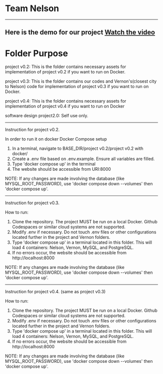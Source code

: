 # Team Nelson
-----------------------------------------
Here is the demo for our project
[Watch the video](https://www.youtube.com/watch?v=yQ2K8-CZ75A&t=1s)
-----------------------------------------
# Folder Purpose
project v0.2: This is the folder contains necessary assets for implementation of project v0.2 if you want to run on Docker.

project v0.3: This is the folder contains our codes and Vernon's(closest city to Nelson) code for implementation of project v0.3 if you want to run on Docker.

project v0.4: This is the folder contains necessary assets for implementation of project v0.4 if you want to run on Docker

software design project2.0: Self use only.

-----------------------------------------
Instruction for project v0.2.

In order to run it on docker
Docker Compose setup
1. In a terminal, navigate to BASE_DIR/project v0.2/project v0.2 with docker/
2. Create a .env file based on .env.example. Ensure all variables are filled.
3. Type 'docker compose up' in the terminal
4. The website should be accessible from URI:8000

NOTE: If any changes are made involving the database (like MYSQL_ROOT_PASSWORD), use 'docker compose down --volumes' then 'docker compose up'.

----------------------------------------

Instruction for project v0.3.

How to run:

1. Clone the repository. The project MUST be run on a local Docker. Github Codespaces or similar cloud systems are not supported.
2. Modify .env if necessary. Do not touch .env files or other configurations located further in the project and Vernon folders.
3. Type 'docker compose up' in a terminal located in this folder. This will load 4 containers: Nelson, Vernon, MySQL, and PostgreSQL.
4. If no errors occur, the website should be accessible from http://localhost:8000
   
NOTE: If any changes are made involving the database (like MYSQL_ROOT_PASSWORD), use 'docker compose down --volumes' then 'docker compose up'.

----------------------------------------

Instruction for project v0.4. (same as project v0.3)

How to run:

1. Clone the repository. The project MUST be run on a local Docker. Github Codespaces or similar cloud systems are not supported.
2. Modify .env if necessary. Do not touch .env files or other configurations located further in the project and Vernon folders.
3. Type 'docker compose up' in a terminal located in this folder. This will load 4 containers: Nelson, Vernon, MySQL, and PostgreSQL.
4. If no errors occur, the website should be accessible from http://localhost:8000
   
NOTE: If any changes are made involving the database (like MYSQL_ROOT_PASSWORD), use 'docker compose down --volumes' then 'docker compose up'.
